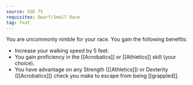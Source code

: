 ```yaml
---
source: XGE 75
requisites: Dwarf/Small Race
tag: feat
---
```


You are uncommonly nimble for your race. You gain the following benefits:

- Increase your walking speed by 5 feet.
- You gain proficiency in the [[Acrobatics]] or [[Athletics]] skill (your choice).
- You have advantage on any Strength ([[Athletics]]) or Dexterity ([[Acrobatics]]) check you make to escape from being [[grappled]].

